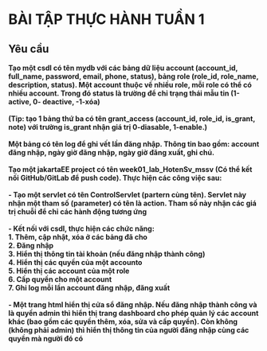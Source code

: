 #           BÀI TẬP THỰC HÀNH TUẦN 1
<h2> Yêu cầu </h2>
<b> Tạo một csdl có tên mydb với các bảng dữ liệu account (account_id, full_name, password, email, 
phone, status), bảng role (role_id, role_name, description, status). Một account thuộc về nhiều role, 
mỗi role có thể có nhiều account. Trong đó status là trường để chỉ trạng thái mẫu tin (1-active, 0-
deactive, -1-xóa) </b>
<br/> <br/>
<b> (Tip: tạo 1 bảng thứ ba có tên grant_access (account_id, role_id, is_grant, note) với trường is_grant 
nhận giá trị 0-diasable, 1-enable.) </b>
<br/> <br/>
<b> Một bảng có tên log để ghi vết lần đăng nhập. Thông tin bao gồm: account đăng nhập, ngày giờ
đăng nhập, ngày giờ đăng xuất, ghi chú. </b>
<br/> <br/>
<b>
  Tạo một jakartaEE project có tên week01_lab_HotenSv_mssv (Có thể kết nối GitHub/GitLab để
push code). Thực hiện các công việc sau:
</b>
<br/> <br/>
<b>
  - Tạo một servlet có tên ControlServlet (partern cùng tên). Servlet này nhận một tham số
(parameter) có tên là action. Tham số này nhận các giá trị chuỗi để chỉ các hành động 
tương ứng
</b>
<br/> <br/>
<b>
  - Kết nối với csdl, thực hiện các chức năng:
</b>
<br/>
<b>   1. Thêm, cập nhật, xóa ở các bảng đã cho</b><br/>
<b>   2. Đăng nhập</b><br/>
<b>   3. Hiển thị thông tin tài khoản (nếu đăng nhập thành công)</b><br/>
<b>   4. Hiển thị các quyền của một accounto</b><br/>
<b>   5. Hiển thị các account của một role</b><br/>
<b>   6. Cấp quyền cho một account</b><br/>
<b>   7. Ghi log mỗi lần account đăng nhập, đăng xuất</b><br/> <br/>
<b>
  - Một trang html hiển thị cửa sổ đăng nhập. Nếu đăng nhập thành công và là quyền admin 
thì hiển thị trang dashboard cho phép quản lý các account khác (bao gồm các quyền thêm, 
xóa, sửa và cấp quyền). Còn không (không phải admin) thì hiển thị thông tin của người 
đăng nhập cùng các quyền mà người đó có
</b>

